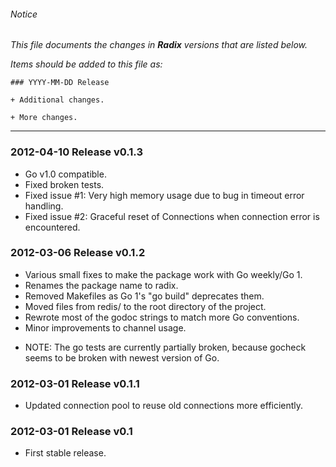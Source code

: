 ###### Notice

*This file documents the changes in **Radix** versions that are listed below.*

*Items should be added to this file as:*

	### YYYY-MM-DD Release

	+ Additional changes.

	+ More changes.

* * *

### 2012-04-10 Release v0.1.3

+ Go v1.0 compatible.
+ Fixed broken tests.
+ Fixed issue #1: Very high memory usage due to bug in timeout error handling.
+ Fixed issue #2: Graceful reset of Connections when connection error is encountered.

### 2012-03-06 Release v0.1.2

+ Various small fixes to make the package work with Go weekly/Go 1.
+ Renames the package name to radix.
+ Removed Makefiles as Go 1's "go build" deprecates them.
+ Moved files from redis/ to the root directory of the project.
+ Rewrote most of the godoc strings to match more Go conventions.
+ Minor improvements to channel usage.

* NOTE: The go tests are currently partially broken, because gocheck seems to be broken with newest version
        of Go.

### 2012-03-01 Release v0.1.1

+ Updated connection pool to reuse old connections more efficiently.

### 2012-03-01 Release v0.1

+ First stable release.